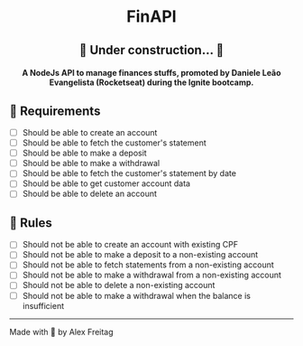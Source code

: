 <h1 align="center">
    FinAPI
</h1>

<h2 align="center">🚧 Under construction... 🚧</h2>

<h4 align="center">
  A NodeJs API to manage finances stuffs, promoted by Daniele Leão Evangelista (Rocketseat) during the Ignite bootcamp.
</h4>



## 🎯 Requirements
- [ ] Should be able to create an account
- [ ] Should be able to fetch the customer's statement
- [ ] Should be able to make a deposit
- [ ] Should be able to make a withdrawal
- [ ] Should be able to fetch the customer's statement by date
- [ ] Should be able to get customer account data
- [ ] Should be able to delete an account
  
## 🚫 Rules
- [ ] Should not be able to create an account with existing CPF
- [ ] Should not be able to make a deposit to a non-existing account
- [ ] Should not be able to fetch statements from a non-existing account
- [ ] Should not be able to make a withdrawal from a non-existing account
- [ ] Should not be able to delete a non-existing account
- [ ] Should not be able to make a withdrawal when the balance is insufficient

---
Made with 💜 by Alex Freitag 